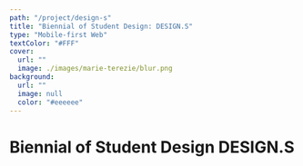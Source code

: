 ```yaml
---
path: "/project/design-s"
title: "Biennial of Student Design: DESIGN.S"
type: "Mobile-first Web"
textColor: "#FFF"
cover:
  url: ""
  image: ./images/marie-terezie/blur.png
background:
  url: ""
  image: null
  color: "#eeeeee"
---
```


# Biennial of Student Design DESIGN.S
